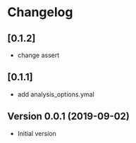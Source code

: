 # Changelog
## [0.1.2]

* change assert

## [0.1.1]

* add analysis_options.ymal

## Version 0.0.1 (2019-09-02)
- Initial version
